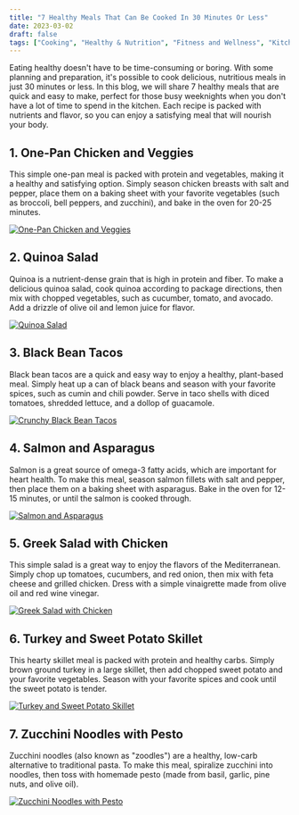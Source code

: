 ```yaml
---
title: "7 Healthy Meals That Can Be Cooked In 30 Minutes Or Less"
date: 2023-03-02
draft: false
tags: ["Cooking", "Healthy & Nutrition", "Fitness and Wellness", "Kitchen Hacks"]
---
```


Eating healthy doesn't have to be time-consuming or boring. With some planning and preparation, it's possible to cook delicious, nutritious meals in just 30 minutes or less. In this blog, we will share 7 healthy meals that are quick and easy to make, perfect for those busy weeknights when you don't have a lot of time to spend in the kitchen. Each recipe is packed with nutrients and flavor, so you can enjoy a satisfying meal that will nourish your body.

## 1. One-Pan Chicken and Veggies
This simple one-pan meal is packed with protein and vegetables, making it a healthy and satisfying option. Simply season chicken breasts with salt and pepper, place them on a baking sheet with your favorite vegetables (such as broccoli, bell peppers, and zucchini), and bake in the oven for 20-25 minutes.

[![One-Pan Chicken and Veggies](https://res.cloudinary.com/marcomontalbano/image/upload/v1677769313/video_to_markdown/images/youtube--ipt85QM__M0-c05b58ac6eb4c4700831b2b3070cd403.jpg)](https://www.youtube.com/watch?v=ipt85QM__M0&ab_channel=Tasty "One-Pan Chicken and Veggies")

## 2. Quinoa Salad
Quinoa is a nutrient-dense grain that is high in protein and fiber. To make a delicious quinoa salad, cook quinoa according to package directions, then mix with chopped vegetables, such as cucumber, tomato, and avocado. Add a drizzle of olive oil and lemon juice for flavor.

[![Quinoa Salad](https://res.cloudinary.com/marcomontalbano/image/upload/v1677769234/video_to_markdown/images/youtube--zuADh1WCDCM-c05b58ac6eb4c4700831b2b3070cd403.jpg)](https://www.youtube.com/watch?v=zuADh1WCDCM&ab_channel=SattvikKitchen "Quinoa Salad")

## 3. Black Bean Tacos
Black bean tacos are a quick and easy way to enjoy a healthy, plant-based meal. Simply heat up a can of black beans and season with your favorite spices, such as cumin and chili powder. Serve in taco shells with diced tomatoes, shredded lettuce, and a dollop of guacamole.

[![Crunchy Black Bean Tacos](https://res.cloudinary.com/marcomontalbano/image/upload/v1677768863/video_to_markdown/images/youtube--JlrVEPbLc_A-c05b58ac6eb4c4700831b2b3070cd403.jpg)](https://www.youtube.com/watch?v=JlrVEPbLc_A&ab_channel=Skinnytaste "Crunchy Black Bean Tacos")

## 4. Salmon and Asparagus
Salmon is a great source of omega-3 fatty acids, which are important for heart health. To make this meal, season salmon fillets with salt and pepper, then place them on a baking sheet with asparagus. Bake in the oven for 12-15 minutes, or until the salmon is cooked through.

[![Salmon and Asparagus](https://res.cloudinary.com/marcomontalbano/image/upload/v1677769518/video_to_markdown/images/youtube--CECbmxjd5oc-c05b58ac6eb4c4700831b2b3070cd403.jpg)](https://www.youtube.com/watch?v=CECbmxjd5oc&ab_channel=RuledMe "Salmon and Asparagus")

## 5. Greek Salad with Chicken
This simple salad is a great way to enjoy the flavors of the Mediterranean. Simply chop up tomatoes, cucumbers, and red onion, then mix with feta cheese and grilled chicken. Dress with a simple vinaigrette made from olive oil and red wine vinegar.

[![Greek Salad with Chicken](https://res.cloudinary.com/marcomontalbano/image/upload/v1677769582/video_to_markdown/images/youtube--kwq4vl610iY-c05b58ac6eb4c4700831b2b3070cd403.jpg)](https://www.youtube.com/watch?v=kwq4vl610iY&ab_channel=PreppyKitchen "Greek Salad with Chicken")

## 6. Turkey and Sweet Potato Skillet
This hearty skillet meal is packed with protein and healthy carbs. Simply brown ground turkey in a large skillet, then add chopped sweet potato and your favorite vegetables. Season with your favorite spices and cook until the sweet potato is tender.

[![Turkey and Sweet Potato Skillet](https://res.cloudinary.com/marcomontalbano/image/upload/v1677770398/video_to_markdown/images/youtube--JMysYQfylz8-c05b58ac6eb4c4700831b2b3070cd403.jpg)](https://www.youtube.com/watch?v=JMysYQfylz8&ab_channel=Andianne "Turkey and Sweet Potato Skillet")

## 7. Zucchini Noodles with Pesto
Zucchini noodles (also known as "zoodles") are a healthy, low-carb alternative to traditional pasta. To make this meal, spiralize zucchini into noodles, then toss with homemade pesto (made from basil, garlic, pine nuts, and olive oil).

[![Zucchini Noodles with Pesto](https://res.cloudinary.com/marcomontalbano/image/upload/v1677770458/video_to_markdown/images/youtube--NgPJVJDsySM-c05b58ac6eb4c4700831b2b3070cd403.jpg)](https://www.youtube.com/watch?v=NgPJVJDsySM&ab_channel=RecipesbyCarina "Zucchini Noodles with Pesto")
